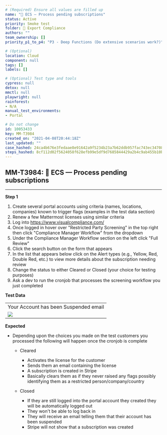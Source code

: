```yaml
---
# (Required) Ensure all values are filled up
name: "🚫 ECS — Process pending subscriptions"
status: Active
priority: Smoke test
folder: 🚫 Export Compliance
authors: ""
team_ownership: []
priority_p1_to_p4: "P3 - Deep Functions (Do extensive scenarios work?)"

# (Optional)
location: Cloud
component: null
tags: []
labels: []

# (Optional) Test type and tools
cypress: null
detox: null
mmctl: null
playwright: null
rainforest: 
- N/A
manual_test_environments: 
- Portal

# Do not change
id: 10053433
key: MM-T3984
created_on: "2021-04-08T20:44:18Z"
last_updated: ""
case_hashed: 24ca4b676e3fedaae8e91642a9f5234b23a7b62ddb957fac743ec3470809ddb121b7ba89d3b72765c5945215f30e7814
steps_hashed: 8cf112d02f5624058f628efb99e5df9d7685844429a2b4c9ab455b10b6b0aa6576e7411c3a8007c03ef1e5e38f923e62
---
```


<!-- (Auto-generated) Based on frontmatter's "key" and "name" -->

## MM-T3984: 🚫 ECS — Process pending subscriptions

---

**Step 1**

1. Create several portal accounts using criteria (names, locations, companies) known to trigger flags (examples in the test data section)
2. Renew a few Mattermost licenses using similar criteria
3. Log into <https://www.visualcompliance.com/>
4. Once logged in hover over "Restricted Party Screening" in the top right then click "Compliance Manager Workflow" from the dropdown
5. Under the Compliance Manager Workflow section on the left click "Full Review"
6. Click the search button on the form that appears
7. In the list that appears below click on the Alert types (e.g., Yellow, Red, Double Red, etc.) to view more details about the subscription needing review
8. Change the status to either Cleared or Closed (your choice for testing purposes)
9. Ask a dev to run the cronjob that processes the screening workflow you just completed

**Test Data**

|                                                                                                                                                                                                      |
| ---------------------------------------------------------------------------------------------------------------------------------------------------------------------------------------------------- |
| Your Account has been Suspended email                                                                                                                                                                |
| ![](https://smartbear-tm4j-prod-us-west-2-attachment-rich-text.s3.us-west-2.amazonaws.com/embedded-f3277290f945470c4add5d21ef3dc7ca7b74388fc7152bfb6b99ae58c66a95a8-1617918075821-1617918075821.png) |

**Expected**

- Depending upon the choices you made on the test customers you processed the following will happen once the cronjob is complete

  - Cleared

    - Activates the license for the customer
    - Sends them an email containing the license
    - A subscription is created in Stripe
    - Basically clears them as if they never raised any flags possibly identifying them as a restricted person/company/country

  - Closed

    - If they are still logged into the portal account they created they will be automatically logged out
    - They won't be able to log back in
    - They will receive an email telling them that their account has been suspended
    - Stripe will not show that a subscription was created

